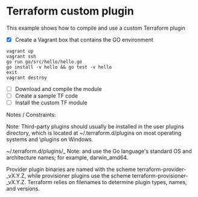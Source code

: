 # Terraform custom plugin

This example shows how to compile and use a custom Terraform plugin

- [x]  Create a Vagrant box that contains the GO environment

```
vagrant up
vagrant ssh
go run go/src/hello/hello.go
go install -v hello && go test -v hello
exit
vagrant destroy
```

- [ ]  Download and compile the module
- [ ]  Create a sample TF code
- [ ]  Install the custom TF module

Notes / Constraints:

Note: Third-party plugins should usually be installed in the user plugins directory, which is located at ~/.terraform.d/plugins on most operating systems and <APPLICATION DATA>\plugins on Windows.

~/.terraform.d/plugins/<OS>_<ARCH>
Note: <OS> and <ARCH> use the Go language's standard OS and architecture names; for example, darwin_amd64.

Provider plugin binaries are named with the scheme terraform-provider-<NAME>_vX.Y.Z, while provisioner plugins use the scheme terraform-provisioner-<NAME>_vX.Y.Z. Terraform relies on filenames to determine plugin types, names, and versions.

